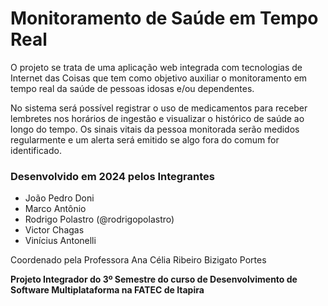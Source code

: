 # Monitoramento de Saúde em Tempo Real
O projeto se trata de uma aplicação web integrada com tecnologias de Internet das Coisas que tem como objetivo auxiliar o monitoramento em tempo real da saúde de pessoas idosas e/ou dependentes.

No sistema será possível registrar o uso de medicamentos para receber lembretes nos horários de ingestão e visualizar o histórico de saúde ao longo do tempo. Os sinais vitais da pessoa monitorada serão medidos regularmente e um alerta será emitido se algo fora do comum for identificado.

### Desenvolvido em 2024 pelos Integrantes
- João Pedro Doni
- Marco Antônio
- Rodrigo Polastro (@rodrigopolastro)
- Victor Chagas
- Vinícius Antonelli

Coordenado pela Professora Ana Célia Ribeiro Bizigato Portes

**Projeto Integrador do 3º Semestre do curso de Desenvolvimento de Software Multiplataforma na FATEC de Itapira**
